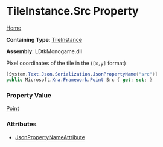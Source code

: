 # TileInstance\.Src Property

[Home](../../../README.md)

**Containing Type**: [TileInstance](../README.md)

**Assembly**: LDtkMonogame\.dll

  
 Pixel coordinates of the tile in the  \(`[x,y]` format\) 

```csharp
[System.Text.Json.Serialization.JsonPropertyName("src")]
public Microsoft.Xna.Framework.Point Src { get; set; }
```

### Property Value

[Point](https://docs.microsoft.com/en-us/dotnet/api/microsoft.xna.framework.point)

### Attributes

* [JsonPropertyNameAttribute](https://docs.microsoft.com/en-us/dotnet/api/system.text.json.serialization.jsonpropertynameattribute)

